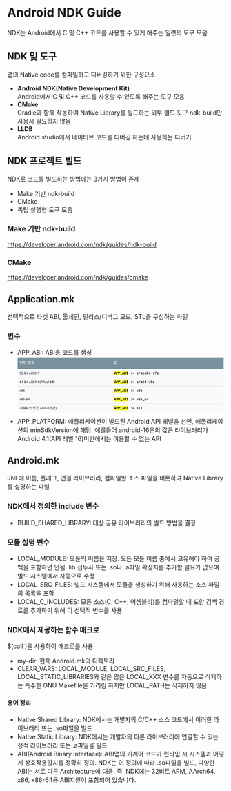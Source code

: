 # Android NDK Guide
NDK는 Android에서 C 및 C++ 코드를 사용할 수 있게 해주는 일련의 도구 모음

## NDK 및 도구
앱의 Native code를 컴파일하고 디버깅하기 위한 구성요소
- <b>Android NDK(Native Development Kit)</b><br> Android에서 C 및 C++ 코드를 사용할 수 있도록 해주는 도구 모음
- <b>CMake</b><br> 
Gradle과 함께 작동하여 Native Library를 빌드하는 외부 빌드 도구
ndk-build만 사용시 필요하지 않음
- <b>LLDB</b><br>
Android studio에서 네이티브 코드를 디버깅 하는데 사용하는 디버거

## NDK 프로젝트 빌드
NDK로 코드를 빌드하는 방법에는 3가지 방법이 존재<br>
- Make 기반 ndk-build
- CMake
- 독립 실행형 도구 모음

### Make 기반 ndk-build
https://developer.android.com/ndk/guides/ndk-build

### CMake
https://developer.android.com/ndk/guides/cmake
## Application.mk
선택적으로 타겟 ABI, 툴체인, 릴리스/디버그 모드, STL을 구성하는 파일

### 변수
- APP_ABI: ABI용 코드를 생성
![Setting_APP_ABI](./ImageWarehouse/APP_ABI_Setting.png)
- APP_PLATFORM: 애플리케이션이 빌드된 Android API 레벨을 선언, 애플리케이션의 minSdkVersion에 해당, 예를들어 android-16은의 값은 라이브러리가 Android 4.1(API 레벨 16)미만에서는 이용할 수 없는 API

## Android.mk
JNI 에 이름, 플래그, 연결 라이브러리, 컴파일할 소스 파일을 비롯하여 Native Library를 설명하는 파일
### NDK에서 정의한 include 변수
- BUILD_SHARED_LIBRARY: 대상 공유 라이브러리의 빌드 방법을 결정

### 모듈 설명 변수
- LOCAL_MODULE: 모듈의 이름을 저장. 모든 모듈 이름 중에서 고유해야 하며 공백을 포함하면 안됨. lib 접두사 또는 .so나 .a파일 확장자를 추가할 필요가 없으며 빌드 시스템에서 자동으로 수정
- LOCAL_SRC_FILES: 빌드 시스템에서 모듈을 생성하기 위해 사용하는 소스 파일의 목록을 포함
- LOCAL_C_INCLUDES: 모든 소스(C, C++, 어셈블리)를 컴파일할 때 포함 검색 경로를 추가하기 위해 이 선택적 변수를 사용

### NDK에서 제공하는 함수 매크로
$(call <function>)을 사용하여 매크로를 사용
- my-dir: 현재 Android.mk의 디렉토리
- CLEAR_VARS: LOCAL_MODULE, LOCAL_SRC_FILES, LOCAL_STATIC_LIBRARIES와 같은 많은 LOCAL_XXX 변수를 자동으로 삭제하는 특수한 GNU Makefile을 가리킴 하지만 LOCAL_PATH는 삭제하지 않음

#### 용어 정리
- Native Shared Library: NDK에서는 개발자의 C/C++ 소스 코드에서 이러한 라이브러리 또는 .so파일을 빌드
- Native Static Library: NDK에서는 개발자의 다른 라이브러리에 연결할 수 있는 정적 라이브러리 또는 .a파일을 빌드
- ABI(Android Binary Interface): ABI앱의 기계어 코드가 런타임 시 시스템과 어떻게 상호작용할지를 정확히 정의. NDK는 이 정의에 따라 .so파일을 빌드, 다양한 ABI는 서로 다른 Architecture에 대응. 즉, NDK에는 32비트 ARM, AArch64, x86, x86-64용 ABI지원이 포함되어 있습니다.